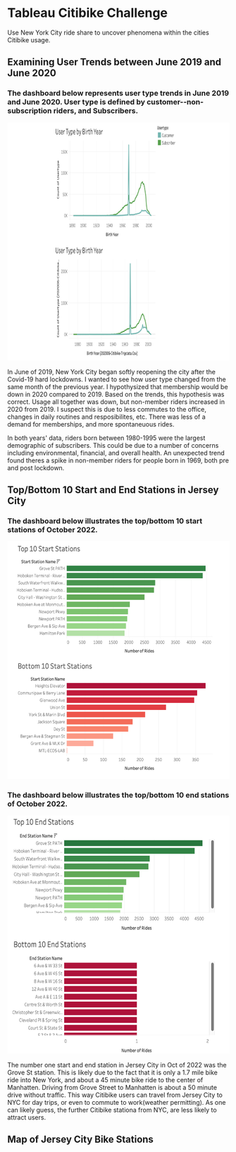 # Tableau Citibike Challenge

Use New York City ride share to uncover phenomena within the cities Citibike usage.

## Examining User Trends between June 2019 and June 2020

### The dashboard below represents user type trends in June 2019 and June 2020. User type is defined by customer--non-subscription riders, and Subscribers.
<p align="center">
  <img width=1000px height=540px src="https://github.com/camillejensen/Tableau-challenge/blob/4d261d6c356b1a658f88f218774044250358e875/Images/Dashboard_1.png">
</p>
In June of 2019, New York City began softly reopening the city after the Covid-19 hard lockdowns. I wanted to see how user type changed from the same month of the previous year. I hypothysized that membership would be down in 2020 compared to 2019. Based on the trends, this hypothesis was correct. Usage all together was down, but non-member riders increased in 2020 from 2019. I suspect this is due to less commutes to the office, changes in daily routines and resposibilites, etc. There was less of a demand for memberships, and more spontaneuous rides. 

In both years' data, riders born between 1980-1995 were the largest demographic of subscribers. This could be due to a number of concerns including environmental, financial, and overall health. An unexpected trend found theres a spike in non-member riders for people born in 1969, both pre and post lockdown. 

## Top/Bottom 10 Start and End Stations in Jersey City

### The dashboard below illustrates the top/bottom 10 start stations of October 2022.
<p align="center">
  <img width=700px height=540px src="https://github.com/camillejensen/Tableau-challenge/blob/7f2afb4ebfedecfbb0ecccc93d5872227a1805e6/Images/Screenshot%202023-03-10%20at%201.01.43%20PM.png"> 
</p>

### The dashboard below illustrates the top/bottom 10 end stations of October 2022.
<p align="center">
  <img width=700px height=540px src="https://github.com/camillejensen/Tableau-challenge/blob/ab313b6bdc4eb96b25a5e545a09e6480262afcf3/Images/Screenshot%202023-03-10%20at%201.02.02%20PM.png">
</p>

The number one start and end station in Jersey City in Oct of 2022 was the Grove St station. This is likely due to the fact that it is only a 1.7 mile bike ride into New York, and about a 45 minute bike ride to the center of Manhatten. Driving from Grove Street to Manhatten is about a 50 minute drive without traffic. This way Citibike users can travel from Jersey City to NYC for day trips, or even to commute to work(weather permitting). As one can likely guess, the further Citibike stationa from NYC, are less likely to attract users.  

## Map of Jersey City Bike Stations

